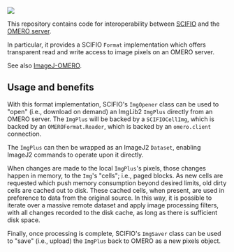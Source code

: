 ![](http://jenkins.imagej.net/job/SCIFIO-OMERO/lastBuild/badge/icon)

This repository contains code for interoperability between
[SCIFIO](http://scif.io/) and the
[OMERO server](https://www.openmicroscopy.org/site/support/omero4/).

In particular, it provides a SCIFIO `Format` implementation which offers
transparent read and write access to image pixels on an OMERO server.

See also [ImageJ-OMERO](https://github.com/imagej/imagej-omero).

## Usage and benefits

With this format implementation, SCIFIO's `ImgOpener` class can be used to
"open" (i.e., download on demand) an ImgLib2 `ImgPlus` directly from an OMERO
server. The `ImgPlus` will be backed by a `SCIFIOCellImg`, which is backed by
an `OMEROFormat.Reader`, which is backed by an `omero.client` connection.

The `ImgPlus` can then be wrapped as an ImageJ2 `Dataset`, enabling ImageJ2
commands to operate upon it directly.

When changes are made to the local `ImgPlus`'s pixels, those changes happen in
memory, to the `Img`'s "cells"; i.e., paged blocks. As new cells are requested
which push memory consumption beyond desired limits, old dirty cells are cached
out to disk. These cached cells, when present, are used in preference to data
from the original source. In this way, it is possible to iterate over a massive
remote dataset and apply image processing filters, with all changes recorded to
the disk cache, as long as there is sufficient disk space.

Finally, once processing is complete, SCIFIO's `ImgSaver` class can be used to
"save" (i.e., upload) the `ImgPlus` back to OMERO as a new pixels object.
